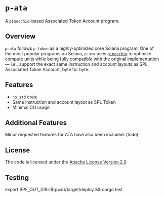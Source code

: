 # `p-ata`

A `pinocchio`-based Associated Token Account program.

## Overview

`p-ata` follows `p-token` as a highly-optimized core Solana program. One of the most popular programs on Solana, `p-ata` uses [`pinocchio`](https://github.com/anza-xyz/pinocchio) to optimize compute units while being fully compatible with the original implementation &mdash; i.e., support the exact same instruction and account layouts as SPL Associated Token Account, byte for byte.

## Features

- `no_std` crate
- Same instruction and account layout as SPL Token
- Minimal CU usage

## Additional Features

Minor requested features for ATA have also been included:
(todo)

## License

The code is licensed under the [Apache License Version 2.0](LICENSE)

## Testing

export BPF_OUT_DIR=$(pwd)/target/deploy && cargo test
